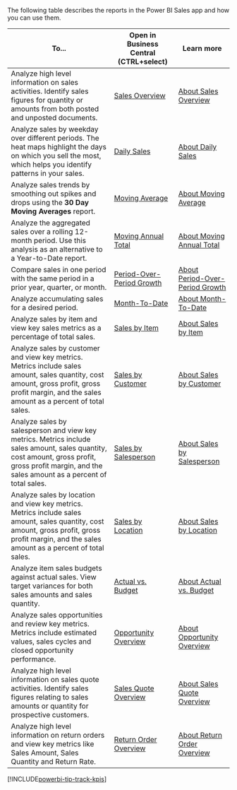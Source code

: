 The following table describes the reports in the Power BI Sales app and how you can use them.

| To... | Open in Business Central (CTRL+select) | Learn more |
| ----- | -------------------------------------- | ---------- |
| Analyze high level information on sales activities. Identify sales figures for quantity or amounts from both posted and unposted documents.| [Sales Overview](https://businesscentral.dynamics.com?page=36998) | [About Sales Overview](../sales-powerbi-sales-overview.md) |
| Analyze sales by weekday over different periods. The heat maps highlight the days on which you sell the most, which helps you identify patterns in your sales.|[Daily Sales](https://businesscentral.dynamics.com?page=36999)| [About Daily Sales](../sales-powerbi-daily-sales.md) |
| Analyze sales trends by smoothing out spikes and drops using the **30 Day Moving Averages** report. | [Moving Average](https://businesscentral.dynamics.com?page=37000) | [About Moving Average](../sales-powerbi-moving-average.md) |
| Analyze the aggregated sales over a rolling 12-month period. Use this analysis as an alternative to a Year-to-Date report. |[Moving Annual Total](https://businesscentral.dynamics.com?page=37001) | [About Moving Annual Total](../sales-powerbi-moving-annual-total.md) |
| Compare sales in one period with the same period in a prior year, quarter, or month. |[Period-Over-Period Growth](https://businesscentral.dynamics.com?page=37002) | [About Period-Over-Period Growth](../sales-powerbi-period-over-period-growth.md) |
| Analyze accumulating sales for a desired period. | [Month-To-Date](https://businesscentral.dynamics.com?page=37003) | [About Month-To-Date](../sales-powerbi-month-to-date.md)|
| Analyze sales by item and view key sales metrics as a percentage of total sales. | [Sales by Item](https://businesscentral.dynamics.com?page=37004) | [About Sales by Item](../sales-powerbi-sales-by-item.md) |
| Analyze sales by customer and view key metrics. Metrics include sales amount, sales quantity, cost amount, gross profit, gross profit margin, and the sales amount as a percent of total sales.  | [Sales by Customer](https://businesscentral.dynamics.com?page=37005)  | [About Sales by Customer](../sales-powerbi-sales-by-customer.md) |
| Analyze sales by salesperson and view key metrics. Metrics include sales amount, sales quantity, cost amount, gross profit, gross profit margin, and the sales amount as a percent of total sales.  | [Sales by Salesperson](https://businesscentral.dynamics.com?page=37006) | [About Sales by Salesperson](../sales-powerbi-sales-by-salesperson.md) |
| Analyze sales by location and view key metrics. Metrics include sales amount, sales quantity, cost amount, gross profit, gross profit margin, and the sales amount as a percent of total sales.  | [Sales by Location](https://businesscentral.dynamics.com?page=ID)  | [About Sales by Location](../sales-powerbi-sales-by-location.md)  |
| Analyze item sales budgets against actual sales. View target variances for both sales amounts and sales quantity. | [Actual vs. Budget](https://businesscentral.dynamics.com?page=37008) | [About Actual vs. Budget](../sales-powerbi-actual-vs-budget.md) |
| Analyze sales opportunities and review key metrics. Metrics include estimated values, sales cycles and closed opportunity performance. | [Opportunity Overview]( https://businesscentral.dynamics.com?page=37103) | [About Opportunity Overview](sales-powerbi-opportunity-overview.md) | 
Analyze high level information on sales quote activities. Identify sales figures relating to sales amounts or quantity for prospective customers. | [Sales Quote Overview]( https://businesscentral.dynamics.com?page=37104) | [About Sales Quote Overview](sales-powerbi-sales-quote-overview.md) | 
| Analyze high level information on return orders and view key metrics like Sales Amount, Sales Quantity and Return Rate. | [Return Order Overview]( https://businesscentral.dynamics.com?page=37105) | [About Return Order Overview](sales-powerbi-return-order-overview.md) | 

[!INCLUDE[powerbi-tip-track-kpis](powerbi-tip-track-kpis.md)]